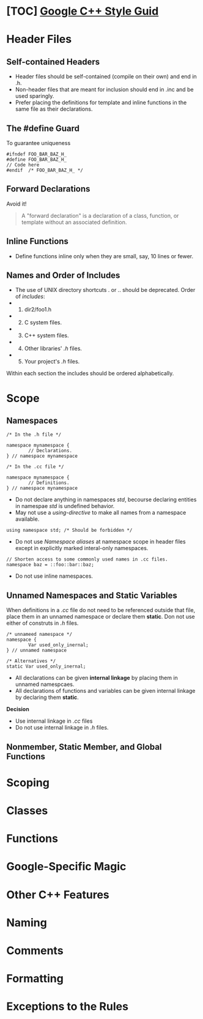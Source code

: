 [TOC]
[**Google C++ Style Guid**](https://google.github.io/styleguide/cppguide.html)
==========================
# Header Files
## Self-contained Headers
- Header files should be self-contained (compile on their own) and end in .h.
- Non-header files that are meant for inclusion should end in .inc and be used sparingly.
- Prefer placing the definitions for template and inline functions in the same file as their declarations.
## The #define Guard
To guarantee uniqueness
```{cpp}
#ifndef FOO_BAR_BAZ_H_
#define FOO_BAR_BAZ_H_
// Code here
#endif  /* FOO_BAR_BAZ_H_ */
```
## Forward Declarations
Avoid it!

> A "forward declaration" is a declaration of a class, function, or template without an associated definition.

## Inline Functions
- Define functions inline only when they are small, say, 10 lines or fewer.

## Names and Order of Includes
- The use of UNIX directory shortcuts . or .. should be deprecated.
Order of *includes*:
- 1. dir2/foo1.h
- 2. C system files.
- 3. C++ system files.
- 4. Other libraries' *.h* files.
- 5. Your project's *.h* files.

Within each section the includes should be ordered alphabetically.

# Scope
## Namespaces
```{cpp}
/* In the .h file */

namespace mynamespace {
        // Declarations.
} // namespace mynamespace

/* In the .cc file */

namespace mynamespace {
        // Definitions.
} // namespace mynamespace
```
- Do not declare anything in namespaces *std*, becourse declaring entities in namespae *std* is undefined behavior.
- May not use a *using-directive* to make all names from a namespace available.
```{cpp}
using namespace std; /* Should be forbidden */
```
- Do not use *Namespace aliases* at namespace scope in header files except in explicitly marked interal-only namespaces.
```{cpp}
// Shorten access to some commonly used names in .cc files.
namespace baz = ::foo::bar::baz;
```
- Do not use inline namespaces.

## Unnamed Namespaces and Static Variables
When definitions in a *.cc* file do not need to be referenced outside that file, place them in an unnamed namespace or declare them **static**. Don not use either of construts in *.h* files.
```{cpp}
/* unnameed namespace */
namespace {
        Var used_only_inernal;
} // unnamed namespace

/* Alternatives */
static Var used_only_inernal;
```
- All declarations can be given **internal linkage** by placing them in unnamed namespcaes.
- All declarations of functions and variables can be given internal linkage by declaring them **static**.

**Decision**
- Use internal linkage in *.cc* files
- Do not use internal linkage in *.h* files.

## Nonmember, Static Member, and Global Functions













































# Scoping
# Classes
# Functions
# Google-Specific Magic
# Other C++ Features
# Naming
# Comments
# Formatting
# Exceptions to the Rules
